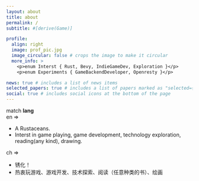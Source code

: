 ```yaml
---
layout: about
title: about
permalink: /
subtitle: #[derive(Game)]

profile:
  align: right
  image: prof_pic.jpg
  image_circular: false # crops the image to make it circular
  more_info: >
    <p>enum Interst { Rust, Bevy, IndieGameDev, Exploration }</p>
    <p>enum Experiments { GameBackendDeveloper, Openresty }</p>

news: true # includes a list of news items
selected_papers: true # includes a list of papers marked as "selected={true}"
social: true # includes social icons at the bottom of the page
---
```


match **lang**  
en =>
* A Rustaceans.  
* Interst in game playing, game development, technology exploration, reading(any kind), drawing.

ch =>
* 锈化！  
* 热衷玩游戏、游戏开发、技术探索、阅读（任意种类的书）、绘画  
